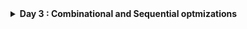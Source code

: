 <details>
  <Summary><strong> Day 3 : Combinational and Sequential optmizations</strong></summary>

## 📚 Contents
1. [Introduction to Optimisations](#1-introduction-to-optimisations)
2. [Combinational Logic Optimisation Lab 06](#2-combinational-logic-optimisation-lab-06)
3. [Sequential Logic Optimisation Lab 07](#3-sequential-logic-optimisation-lab-07)
4. [Sequential Optimisations for Unused Outputs](#4-sequential-optimisations-for-unused-outputs)


## 1. Introduction to Optimisations
### Combinational Logic Optimisations
- Combinational logic optimisation focuses on refining logic circuits to achieve a more efficient design in terms of area and power.
#### Key techniques include:
- <strong> Constant Propagation:</strong> Directly simplifying logic paths when input constants are known.
  ```bash
    Example:
    Y = ((A·B) + C)'
    If A = 0 → Y = (0 + C)' = C'
  ```
  
- <strong> Boolean Optimisation:</strong> Using formal methods like:
    - K-Map (Karnaugh Map)
    - Quine-McCluskey Algorithm
  to minimize Boolean expressions and reduce gate count.
  ```bash
    Example: 
    assign y = a ? (b ? c : (c ? a : 0)) : (!c);
    Optimized expression: y = a ⊕ c
  ```

### Sequential Logic Optimisations
- <strong> Basic</strong>
  - Sequential Constant Propogation : Propagates known constant values through flip-flops during synthesis.
  
- <strong> Advanced</strong>
  - State Optimization : Minimizes the number of states in Finite State Machines (FSMs), reducing area and transition overhead.
  - Retiming : Relocates registers across combinational logic boundaries to balance path delays and improve overall timing performance.
  - Sequential Logic Cloning : Duplicates logic paths in floorplan-aware synthesis to meet timing constraints and reduce routing congestion.

## 2. Combinational Logic Optimisation Lab 06
### Optimisation 1
![Alt Text](images/opt_check1_verilog.png)
![Alt Text](images/opt_check1.png)

```bash
yosys
read_liberty -lib ../lib/sky130_fd_sc_hd__tt_025C_1v80.lib
read_verilog opt_check.v 
synth -top opt_check
opt_clean -purge # to remove unused or redundant logic 
abc -liberty ../lib/sky130_fd_sc_hd__tt_025C_1v80.lib
show
```

![Alt Text](images/opt_check1_synth.png)

### Optimisation 2
![Alt Text](images/opt_check2_verilog.png)
![Alt Text](images/opt_check2.png)

```bash
yosys
read_liberty -lib ../lib/sky130_fd_sc_hd__tt_025C_1v80.lib
read_verilog opt_check2.v 
synth -top opt_check2
opt_clean -purge # to remove unused or redundant logic 
abc -liberty ../lib/sky130_fd_sc_hd__tt_025C_1v80.lib
show
```

![Alt Text](images/opt_check2_synth.png)

### Optimisation 3
![Alt Text](images/opt_check3_verilog.png)
![Alt Text](images/opt_check3.png)

```bash
yosys
read_liberty -lib ../lib/sky130_fd_sc_hd__tt_025C_1v80.lib
read_verilog opt_check3.v 
synth -top opt_check3
opt_clean -purge # to remove unused or redundant logic 
abc -liberty ../lib/sky130_fd_sc_hd__tt_025C_1v80.lib
show
```

![Alt Text](images/opt_check3_synth.png)

### Optimisation 4
![Alt Text](images/opt_check4_verilog.png)
![Alt Text](images/opt_check4.jpeg)


```bash
yosys
read_liberty -lib ../lib/sky130_fd_sc_hd__tt_025C_1v80.lib
read_verilog opt_check4.v 
synth -top opt_check4
opt_clean -purge # to remove unused or redundant logic 
abc -liberty ../lib/sky130_fd_sc_hd__tt_025C_1v80.lib
show
```

![Alt Text](images/opt_check4_synth.png)

### Optimisation 5
![Alt Text](images/mm_opt_verilog.png)
![Alt Text](images/opt_check5.png)


```bash
yosys
read_liberty -lib ../lib/sky130_fd_sc_hd__tt_025C_1v80.lib
read_verilog opt_check5.v 
synth -top opt_check5
opt_clean -purge # to remove unused or redundant logic 
abc -liberty ../lib/sky130_fd_sc_hd__tt_025C_1v80.lib
show
```

![Alt Text](images/opt_check5_synth.png)

### Optimisation 6
![Alt Text](images/mm_opt2_verilog.png)
![Alt Text](images/opt_check6.png)


```bash
yosys
read_liberty -lib ../lib/sky130_fd_sc_hd__tt_025C_1v80.lib
read_verilog opt_check5.v 
synth -top opt_check5
opt_clean -purge # to remove unused or redundant logic 
abc -liberty ../lib/sky130_fd_sc_hd__tt_025C_1v80.lib
show
```

![Alt Text](images/opt_check6_synth.png)

## 3. Sequential Logic Optimisation Lab 07
### Optimisation 1
![Alt Text](images/dff_const1_v.png)
#### Simulation for ```dff_const1.v```
```bash
iverilog dff_const1.v
./a.out
gtkwave tb_dff_const1.vcd
```

![Alt Text](images/dff_const1_sim.png)
#### Synthesis
```bash
read_liberty -lib ../lib/sky130_fd_sc_hd__tt_025C_1v80.lib
read_verilog dff_const1.v
synth -top dff_const1
dfflibmap -liberty  ../lib/sky130_fd_sc_hd__tt_025C_1v80.lib
abc -liberty ../lib/sky130_fd_sc_hd__tt_025C_1v80.lib 
show
```

![Alt Text](images/dff_const1_synth1.png)
![Alt Text](images/dff_const1_synth.png)
### Optimisation 2
#### Simulation for ```dff_const2.v```
```bash
iverilog dff_const2.v
./a.out
gtkwave tb_dff_const2.vcd
```

![Alt Text](images/dff_const2_v.png)
![Alt Text](images/dff_const2_sim.png)
#### Synthesis
```bash
read_liberty -lib ../lib/sky130_fd_sc_hd__tt_025C_1v80.lib
read_verilog dff_const2.v
synth -top dff_const2
dfflibmap -liberty  ../lib/sky130_fd_sc_hd__tt_025C_1v80.lib
abc -liberty ../lib/sky130_fd_sc_hd__tt_025C_1v80.lib 
show
```

![Alt Text](images/dff_const2_synth1.png)
![Alt Text](images/dff_const2_synth.png)
### Optimisation 3
#### Simulation for ```dff_const3.v```
```bash
iverilog dff_const3.v
./a.out
gtkwave tb_dff_const3.vcd
```

![Alt Text](images/dff_const3_v.png)
![Alt Text](images/dff_const3_opt.png)
![Alt Text](images/dff_const3_sim.png)
#### Synthesis
```bash
read_liberty -lib ../lib/sky130_fd_sc_hd__tt_025C_1v80.lib
read_verilog dff_const3.v
synth -top dff_const3
dfflibmap -liberty  ../lib/sky130_fd_sc_hd__tt_025C_1v80.lib
abc -liberty ../lib/sky130_fd_sc_hd__tt_025C_1v80.lib 
show
```
![Alt Text](images/dff_const3_synth1.png)
![Alt Text](images/dff_const3_synth.png)

### Optimisation 4
#### Simulation for ```dff_const1.v```
```bash
iverilog dff_const4.v
./a.out
gtkwave tb_dff_const4.vcd
```

![Alt Text](images/dff_const4_v.png)
![Alt Text](images/dff_const4_sim.png)
#### Synthesis
```bash
read_liberty -lib ../lib/sky130_fd_sc_hd__tt_025C_1v80.lib
read_verilog dff_const4.v
synth -top dff_const4
dfflibmap -liberty  ../lib/sky130_fd_sc_hd__tt_025C_1v80.lib
abc -liberty ../lib/sky130_fd_sc_hd__tt_025C_1v80.lib 
show
```
![Alt Text](images/dff_const4_synth1.png)
![Alt Text](images/dff_const4_synth.png)

### Optimisation 5
#### Simulation for ```dff_const1.v```
```bash
iverilog dff_const5.v
./a.out
gtkwave tb_dff_const5.vcd
```

![Alt Text](images/dff_const5_v.png)
![Alt Text](images/dff_const5_sim.png)
#### Synthesis
  ```bash
  # --------Phase 1: Flatten the hierarchical RTL design---------------
  yosys
  read_liberty -lib ../lib/sky130_fd_sc_hd__tt_025C_1v80.lib
  read_verilog multiple_module_opt.v
  synth -top multiple_module_opt
  abc -liberty ../lib/sky130_fd_sc_hd__tt_025C_1v80.lib
  # Flatten design hierarchy 
  # 🔸Essential before performing optimization on multi-module RTLs
  flatten
  write_verilog -noattr multiple_module_opt_flat.v
  ```

  ```bash
  # ----------Phase 2: Optimize the flattened netlist-------------
  yosys
  read_liberty -lib ../lib/sky130_fd_sc_hd__tt_025C_1v80.lib
  read_verilog multiple_module_opt_flat.v
  synth -top multiple_module_opt
  opt_clean -purge   # Cleans up redundant gates and wires after flattening
  abc -liberty ../lib/sky130_fd_sc_hd__tt_025C_1v80.lib
  show
  ```

![Alt Text](images/dff_const5_synth1.png)
![Alt Text](images/dff_const5_synth.png)

## 4. Sequential Optimisations for Unused Outputs
### Design : ```counter_opt.v```
![Alt Text](images/counter_opt_v.png)

#### Synthesis
```bash
read_liberty -lib ../lib/sky130_fd_sc_hd__tt_025C_1v80.lib
read_verilog counter_opt.v.v
synth -top counter_opt
dfflibmap -liberty  ../lib/sky130_fd_sc_hd__tt_025C_1v80.lib
abc -liberty ../lib/sky130_fd_sc_hd__tt_025C_1v80.lib 
show
```
![Alt Text](images/counter_opt_synth1.png)
![Alt Text](images/counter_opt_synth.png)

### Design : ```counter_opt2.v```
![Alt Text](images/counter_opt2_v.png)
![Alt Text](images/counter_opt2.png)

#### Synthesis
```bash
read_liberty -lib ../lib/sky130_fd_sc_hd__tt_025C_1v80.lib
read_verilog counter_opt2.v.v
synth -top counter_opt
dfflibmap -liberty  ../lib/sky130_fd_sc_hd__tt_025C_1v80.lib
abc -liberty ../lib/sky130_fd_sc_hd__tt_025C_1v80.lib 
show
```
![Alt Text](images/counter_opt2_synth1.png)
![Alt Text](images/counter_opt2_synth.png)

